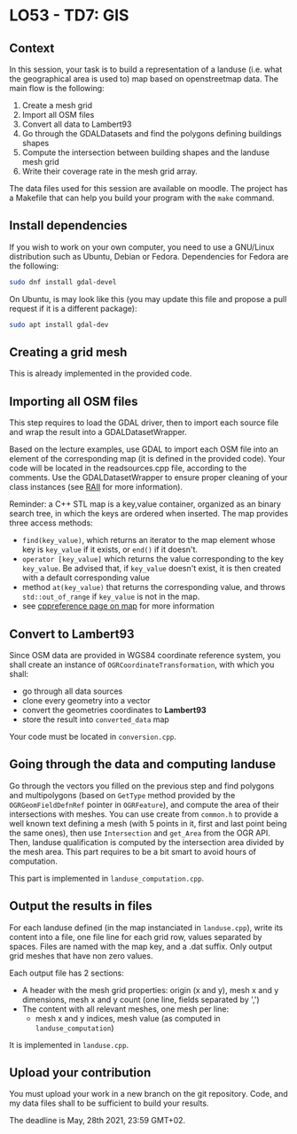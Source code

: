 # LO53 - TD7: GIS

## Context

In this session, your task is to build a representation of a landuse (i.e. what the geographical area is used to) map based on openstreetmap data. The main flow is the following:
1. Create a mesh grid
2. Import all OSM files
3. Convert all data to Lambert93
4. Go through the GDALDatasets and find the polygons defining buildings shapes
5. Compute the intersection between building shapes and the landuse mesh grid
6. Write their coverage rate in the mesh grid array.

The data files used for this session are available on moodle. The project has a Makefile that can help you build your program with the `make` command.

## Install dependencies

If you wish to work on your own computer, you need to use a GNU/Linux distribution such as Ubuntu, Debian or Fedora. Dependencies for Fedora are the following:

```bash
sudo dnf install gdal-devel
```

On Ubuntu, is may look like this (you may update this file and propose a pull request if it is a different package):

```bash
sudo apt install gdal-dev
```

## Creating a grid mesh

This is already implemented in the provided code.

## Importing all OSM files

This step requires to load the GDAL driver, then to import each source file and wrap the result into a GDALDatasetWrapper.

Based on the lecture examples, use GDAL to import each OSM file into an element of the corresponding map (it is defined in the provided code). Your code will be located in the readsources.cpp file, according to the comments. Use the GDALDatasetWrapper to ensure proper cleaning of your class instances (see [RAII](https://en.wikipedia.org/wiki/Resource_acquisition_is_initialization) for more information).

Reminder: a C++ STL map is a key,value container, organized as an binary search tree, in which the keys are ordered when inserted. The map provides three access methods:

 - `find(key_value)`, which returns an iterator to the map element whose key is `key_value` if it exists, or `end()` if it doesn't.
 - `operator [key_value]` which returns the value corresponding to the key `key_value`. Be advised that, if `key_value` doesn't exist, it is then created with a default corresponding value
 - method `at(key_value)` that returns the corresponding value, and throws `std::out_of_range` if `key_value` is not in the map.
 - see [cppreference page on map](https://en.cppreference.com/w/cpp/container/map) for more information

## Convert to Lambert93

Since OSM data are provided in WGS84 coordinate reference system, you shall create an instance of `OGRCoordinateTransformation`, with which you shall:

 - go through all data sources
 - clone every geometry into a vector
 - convert the geometries coordinates to **Lambert93**
 - store the result into `converted_data` map

Your code must be located in `conversion.cpp`.

## Going through the data and computing landuse

Go through the vectors you filled on the previous step and find polygons and multipolygons (based on `GetType` method provided by the `OGRGeomFieldDefnRef` pointer in `OGRFeature`), and compute the area of their intersections with meshes. You can use create from `common.h` to provide a well known text defining a mesh (with 5 points in it, first and last point being the same ones), then use `Intersection` and `get_Area` from the OGR API. Then, landuse qualification is computed by the intersection area divided by the mesh area. This part requires to be a bit smart to avoid hours of computation.

This part is implemented in `landuse_computation.cpp`.

## Output the results in files

For each landuse defined (in the map instanciated in `landuse.cpp`), write its content into a file, one file line for each grid row, values separated by spaces. Files are named with the map key, and a .dat suffix. Only output grid meshes that have non zero values.

Each output file has 2 sections:

 - A header with the mesh grid properties: origin (x and y), mesh x and y dimensions, mesh x and y count (one line, fields separated by ',')
 - The content with all relevant meshes, one mesh per line:
   - mesh x and y indices, mesh value (as computed in `landuse_computation`)
   
It is implemented in `landuse.cpp`.

## Upload your contribution

You must upload your work in a new branch on the git repository. Code, and my data files shall to be sufficient to build your results.

The deadline is May, 28th 2021, 23:59 GMT+02.

